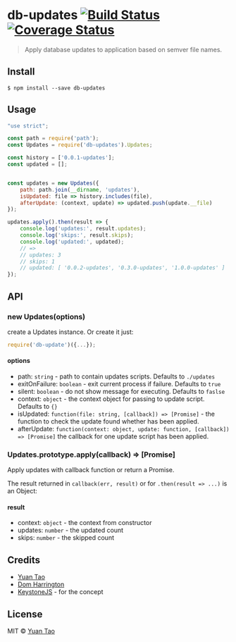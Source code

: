 # db-updates [![Build Status](https://travis-ci.org/taoyuan/db-updates.svg?branch=master)](https://travis-ci.org/taoyuan/db-updates) [![Coverage Status](https://coveralls.io/repos/github/taoyuan/db-updates/badge.svg?branch=master)](https://coveralls.io/github/taoyuan/db-updates?branch=master)

> Apply database updates to application based on semver file names.


## Install

```
$ npm install --save db-updates
```

## Usage

```js
"use strict";

const path = require('path');
const Updates = require('db-updates').Updates;

const history = ['0.0.1-updates'];
const updated = [];


const updates = new Updates({
	path: path.join(__dirname, 'updates'),
	isUpdated: file => history.includes(file),
	afterUpdate: (context, update) => updated.push(update.__file)
});

updates.apply().then(result => {
	console.log('updates:', result.updates);
	console.log('skips:', result.skips);
	console.log('updated:', updated);
	// =>
	// updates: 3
	// skips: 1
	// updated: [ '0.0.2-updates', '0.3.0-updates', '1.0.0-updates' ]
});
```

## API

### new Updates(options)

create a Updates instance. Or create it just:

```js
require('db-update')({...});
```

#### options

* path: `string` - path to contain updates scripts. Defaults to `./updates`
* exitOnFailure: `boolean` - exit current process if failure. Defaults to `true`
* silent: `boolean` - do not show message for executing. Defaults to `faslse`
* context: `object` - the context object for passing to update script. Defaults to `{}`
* isUpdated: `function(file: string, [callback]) => [Promise]` - the function to check the update found whether has been applied.
* afterUpdate: `function(context: object, update: function, [callback]) => [Promise]` the callback for one update script has been applied.

### Updates.prototype.apply(callback) => \[Promise\]

Apply updates with callback function or return a Promise.
 
The result returned in `callback(err, result)` or for `.then(result => ...)` is an Object:

#### result
* context: `object` - the context from constructor
* updates: `number` - the updated count
* skips: `number` - the skipped count

## Credits

* [Yuan Tao](https://github.com/taoyuan)
* [Dom Harrington](https://github.com/domharrington/)
* [KeystoneJS](http://keystonejs.com/docs/getting-started/#runningyourapp-writingupdates) - for the concept

## License

MIT © [Yuan Tao](https://github.com/taoyuan)
